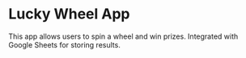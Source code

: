 # Lucky Wheel App

This app allows users to spin a wheel and win prizes. Integrated with Google Sheets for storing results.
